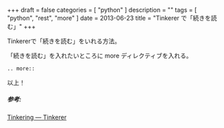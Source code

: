 +++
draft = false
categories = [ "python" ]
description = ""
tags = [ "python", "rest", "more" ]
date = 2013-06-23
title = "Tinkerer で「続きを読む」"
+++

Tinkererで「続きを読む」をいれる方法。

「続きを読む」を入れたいところに more ディレクティブを入れる。

```python
.. more::
```

以上！

##### 参考:

[Tinkering — Tinkerer](http://tinkerer.me/doc/tinkering.html#posts)

